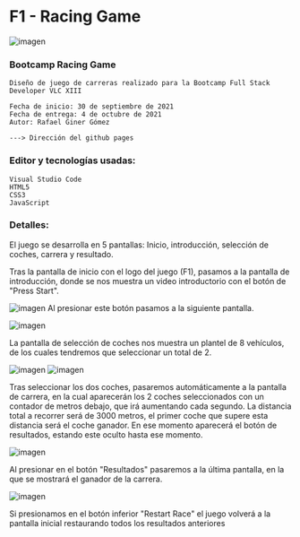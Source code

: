 # F1 - Racing Game
![imagen](https://user-images.githubusercontent.com/90702425/135822927-a3881c5e-187c-4b21-9a5a-0647ca0825a7.png)

### Bootcamp Racing Game

	Diseño de juego de carreras realizado para la Bootcamp Full Stack Developer VLC XIII
	
	Fecha de inicio: 30 de septiembre de 2021
	Fecha de entrega: 4 de octubre de 2021
	Autor: Rafael Giner Gómez
	
	---> Dirección del github pages


### Editor y tecnologías usadas:

	Visual Studio Code
	HTML5
	CSS3
	JavaScript
	

### Detalles:

El juego se desarrolla en 5 pantallas: Inicio, introducción, selección de coches, carrera y resultado.
	
Tras la pantalla de inicio con el logo del juego (F1), pasamos a la pantalla de introducción, donde se nos muestra un video
introductorio con el botón de "Press Start".

![imagen](https://user-images.githubusercontent.com/90702425/135825846-612c7347-b302-451e-9b0d-d49b0a8ddc43.png)
Al presionar este botón pasamos a la siguiente pantalla.

![imagen](https://user-images.githubusercontent.com/90702425/135825905-cb92911b-8ca0-4453-ab71-03521747b991.png)

La pantalla de selección de coches nos muestra un plantel de 8 vehículos, de los cuales tendremos que seleccionar un
total de 2.

![imagen](https://user-images.githubusercontent.com/90702425/135826598-23e304fd-02e5-4b3e-b553-2762b9c9bb55.png)
![imagen](https://user-images.githubusercontent.com/90702425/135826648-e59045c2-60a8-47b3-9e2e-6fe284ad2071.png)

Tras seleccionar los dos coches, pasaremos automáticamente a la pantalla de carrera, en la cual aparecerán los 2 coches 
seleccionados con un contador de metros debajo, que irá aumentando cada segundo. La distancia total a recorrer será de 3000 metros,
el primer coche que supere esta distancia será el coche ganador. En ese momento aparecerá el botón de resultados, estando este oculto
hasta ese momento.

![imagen](https://user-images.githubusercontent.com/90702425/135827321-0ad3c243-2198-4440-9e2d-5bf98a2e9f89.png)

Al presionar en el botón "Resultados" pasaremos a la última pantalla, en la que se mostrará el ganador de la carrera.

![imagen](https://user-images.githubusercontent.com/90702425/135828220-b28597b2-547d-4e96-88e5-85814ec5083b.png)

Si presionamos en el botón inferior "Restart Race" el juego volverá a la pantalla inicial restaurando todos los resultados anteriores





	


